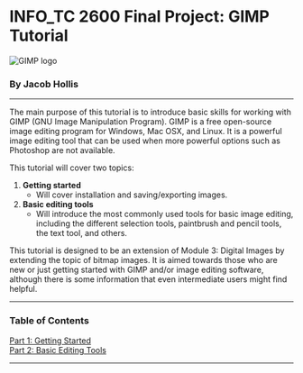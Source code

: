 # INFO_TC 2600 Final Project: GIMP Tutorial
![GIMP logo](https://www.gimp.org/images/frontpage/wilber-big.png " Logo")
### By Jacob Hollis
---
The main purpose of this tutorial is to introduce basic skills for working with GIMP (GNU Image Manipulation Program). GIMP is a free open-source image editing program for Windows, Mac OSX, and Linux. It is a powerful image editing tool that can be used when more powerful options such as Photoshop are not available.   

This tutorial will cover two topics:
1. **Getting started**  
    * Will cover installation and saving/exporting images.    
2. **Basic editing tools**
    * Will introduce the most commonly used tools for basic image editing, including the different selection tools, paintbrush and pencil tools, the text tool, and others.

This tutorial is designed to be an extension of Module 3: Digital Images by extending the topic of bitmap images. It is aimed towards those who are new or just getting started with GIMP and/or image editing software, although there is some information that even intermediate users might find helpful.

---

### Table of Contents   

[Part 1: Getting Started](Getting_Started.md  "Part 1: Getting Started")   
[Part 2: Basic Editing Tools](Basic_Editing_Tools.md  "Part 2: Basic Editing Tools")  

---
